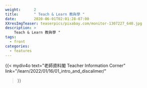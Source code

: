 ```yaml
---
weight:      2
title:       " Teach & Learn 教與學 "
date:        2020-06-01T02:01:28-07:00
XXresImgTeaser: teaserpics/pixabay.com/monitor-1307227_640.jpg
description: >
    Teach & Learn 教與學 "
tags:
  - front
categories:
  - features
---
```


{{< mydiv4o
 text="老師資料閣 Teacher Information Corner"
 link="/learn/2022/01/16/01_intro_and_discalimer/"
 >}}

